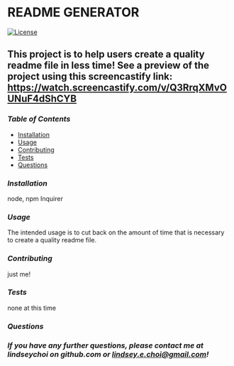 
# README GENERATOR 
[![License](https://img.shields.io/badge/License-Unlicense-blue.svg)](https://opensource.org/licenses/Unlicense)
## This project is to help users create a quality readme file in less time! See a preview of the project using this screencastify link: https://watch.screencastify.com/v/Q3RrqXMvOUNuF4dShCYB

### _Table of Contents_ 
* [Installation](#installation) 
* [Usage](#usage) 
* [Contributing](#contributing) 
* [Tests](#tests) 
* [Questions](#questions) 

### _Installation_ 
node, npm Inquirer 

### _Usage_ 
The intended usage is to cut back on the amount of time that is necessary to create a quality readme file. 

### _Contributing_ 
just me! 

### _Tests_ 
none at this time 

### _Questions_ 
### _If you have any further questions, please contact me at lindseychoi on github.com or lindsey.e.choi@gmail.com!_ 

